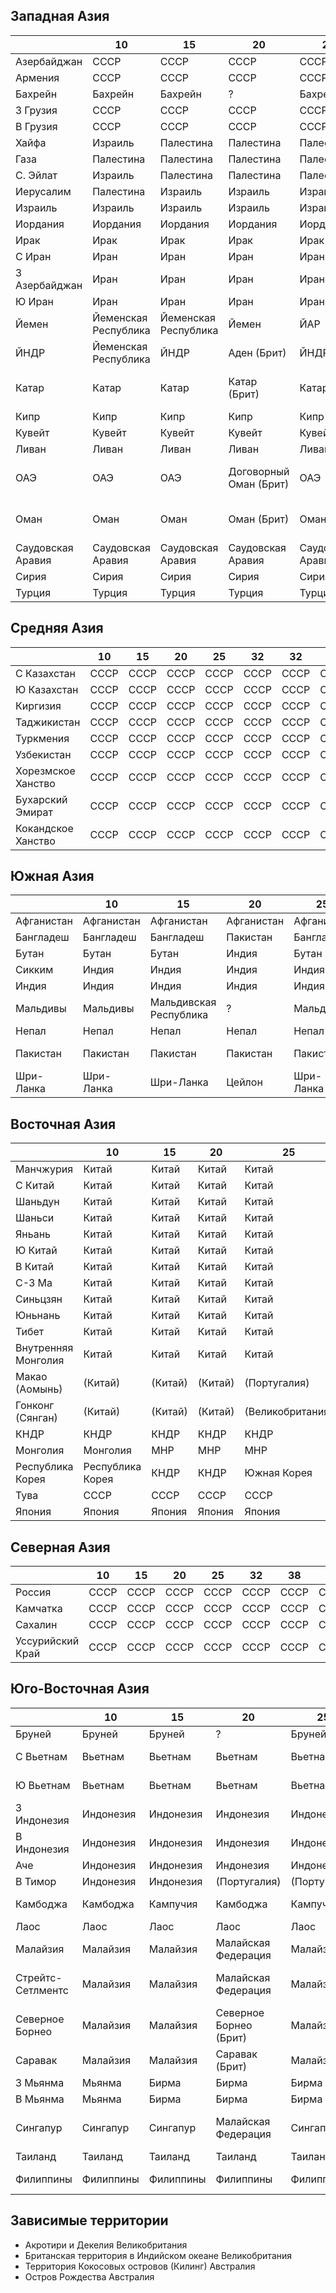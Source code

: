 ## Западная Азия

|                   |10                     |15                     |20                     |25                     |32                     |38                 |55                 |62                 |64                 |...            |...            |
|-------------------|-----------------------|-----------------------|-----------------------|-----------------------|-----------------------|-------------------|-------------------|-------------------|-------------------|---------------|---------------|
|Азербайджан        |СССР                   |СССР                   |СССР                   |СССР                   |СССР                   |СССР               |СССР               |СССР               |СССР               |СССР           |Персия         |
|Армения            |СССР                   |СССР                   |СССР                   |СССР                   |СССР                   |СССР               |СССР               |СССР               |СССР               |СССР           |Персия         |
|Бахрейн            |Бахрейн                |Бахрейн                |?                      |Бахрейн                |?                      |?                  |?                  |?                  |?                  |?              |?              |
|З Грузия           |СССР                   |СССР                   |СССР                   |СССР                   |СССР                   |СССР               |СССР               |СССР               |СССР               |СССР           |Османия        |
|В Грузия           |СССР                   |СССР                   |СССР                   |СССР                   |СССР                   |СССР               |СССР               |СССР               |СССР               |СССР           |Персия        |
|Хайфа              |Израиль                |Палестина              |Палестина              |Палестина              |Палестина              |Палестина          |Великобритания     |Великобритания     |Великобритания     |Османия        |Османия        |
|Газа               |Палестина              |Палестина              |Палестина              |Палестина              |Палестина              |Палестина          |Великобритания     |Великобритания     |Великобритания     |Османия        |Османия        |
|С. Эйлат           |Израиль                |Палестина              |Палестина              |Палестина              |Палестина              |Палестина          |Великобритания     |Великобритания     |Великобритания     |Османия        |Османия        |
|Иерусалим          |Палестина              |Израиль                |Израиль                |Израиль                |Израиль                |Израиль            |Великобритания     |Великобритания     |Великобритания     |Османия        |Османия        |
|Израиль            |Израиль                |Израиль                |Израиль                |Израиль                |Израиль                |Израиль            |Великобритания     |Великобритания     |Великобритания     |Османия        |Османия        |
|Иордания           |Иордания               |Иордания               |Иордания               |Иордания               |Иордания               |Иордания           |Великобритания     |Великобритания     |Великобритания     |Османия        |Османия        |
|Ирак               |Ирак                   |Ирак                   |Ирак                   |Ирак                   |Ирак                   |Ирак               |Ирак               |Ирак               |Ирак               |Османия        |Османия        |
|С Иран             |Иран                   |Иран                   |Иран                   |Иран                   |Иран                   |Иран               |СССР               |Персия             |Персия             |Персия         |Персия         |
|З Азербайджан      |Иран                   |Иран                   |Иран                   |Иран                   |Иран                   |Иран               |СССР               |Персия             |Персия             |Персия         |Персия         |
|Ю Иран             |Иран                   |Иран                   |Иран                   |Иран                   |Иран                   |Иран               |Персия             |Персия             |Персия             |Персия         |Персия         |
|Йемен              |Йеменская Республика   |Йеменская Республика   |Йемен                  |ЙАР                    |Йемен                  |Йемен              |Йемен              |Йемен              |Йемен              |Йемен          |Османия        |
|ЙНДР               |Йеменская Республика   |ЙНДР                   |Аден (Брит)            |ЙНДР                   |Южный Йемен            |(Великобритания)   |Великобритания     |Великобритания     |Великобритания     |Аден (Брит)    |Османия        |
|Катар              |Катар                  |Катар                  |Катар (Брит)           |Катар                  |Оман и Маскат (Брит)   |(Великобритания)   |Великобритания     |Великобритания     |Великобритания     |Оман           |Османия        |
|Кипр               |Кипр                   |Кипр                   |Кипр                   |Кипр                   |Кипр                   |Кипр               |Великобритания     |Великобритания     |Великобритания     |Османия        |Османия        |
|Кувейт             |Кувейт                 |Кувейт                 |Кувейт                 |Кувейт                 |Кувейт                 |(Великобритания)   |Великобритания     |Великобритания     |Великобритания     |Османия        |Османия        |
|Ливан              |Ливан                  |Ливан                  |Ливан                  |Ливан                  |Ливан                  |Ливан              |Ливан              |Франция            |Франция            |Османия        |Османия        |
|ОАЭ                |ОАЭ                    |ОАЭ                    |Договорный Оман (Брит) |ОАЭ                    |Оман и Маскат (Брит)   |Дог. Оман (Брит)   |Великобритания     |Великобритания     |Великобритания     |Оман           |Османия        |
|Оман               |Оман                   |Оман                   |Оман (Брит)            |Оман                   |Оман и Маскат (Брит)   |Великобритания     |Оман               |Оман               |Оман               |Оман           |Османия        |
|Саудовская Аравия  |Саудовская Аравия      |Саудовская Аравия      |Саудовская Аравия      |Саудовская Аравия      |Саудовская Аравия      |Саудовская Аравия  |Саудовская Аравия  |Саудовская Аравия  |Саудовская Аравия  |Неджд          |Османия        |
|Сирия              |Сирия                  |Сирия                  |Сирия                  |Сирия                  |Сирия                  |Сирия              |Сирия              |Франция            |Франция            |Османия        |Османия        |
|Турция             |Турция                 |Турция                 |Турция                 |Турция                 |Турция                 |Турция             |Турция             |Турция             |Турция             |Османия        |Османия        |

## Средняя Азия

|                   |10     |15     |20     |25     |32     |32     |55     |62     |64     |...    |...    |
|-------------------|-------|-------|-------|-------|-------|-------|-------|-------|-------|-------|-------|
|С Казахстан        |СССР   |СССР   |СССР   |СССР   |СССР   |СССР   |СССР   |СССР   |СССР   |СССР   |СССР   |
|Ю Казахстан        |СССР   |СССР   |СССР   |СССР   |СССР   |СССР   |СССР   |СССР   |СССР   |СССР   |Персия |
|Киргизия           |СССР   |СССР   |СССР   |СССР   |СССР   |СССР   |СССР   |СССР   |СССР   |СССР   |Персия |
|Таджикистан        |СССР   |СССР   |СССР   |СССР   |СССР   |СССР   |СССР   |СССР   |СССР   |СССР   |Персия |
|Туркмения          |СССР   |СССР   |СССР   |СССР   |СССР   |СССР   |СССР   |СССР   |СССР   |СССР   |Персия |
|Узбекистан         |СССР   |СССР   |СССР   |СССР   |СССР   |СССР   |СССР   |СССР   |СССР   |СССР   |Персия |
|Хорезмское Ханство |СССР   |СССР   |СССР   |СССР   |СССР   |СССР   |СССР   |СССР   |СССР   |Хорезм |Персия |
|Бухарский Эмират   |СССР   |СССР   |СССР   |СССР   |СССР   |СССР   |СССР   |СССР   |СССР   |Бухара |Персия |
|Кокандское Ханство |СССР   |СССР   |СССР   |СССР   |СССР   |СССР   |СССР   |СССР   |СССР   |Коканд |Персия |

## Южная Азия

|           |10         |15                     |20         |25         |32         |38             |55             |62             |64             |...                |...        |
|-----------|-----------|-----------------------|-----------|-----------|-----------|---------------|---------------|---------------|---------------|-------------------|-----------|
|Афганистан |Афганистан |Афганистан             |Афганистан |Афганистан |Афганистан |Афганистан     |Афганистан     |Афганистан     |Афганистан     |Афганистан         |Индия      |
|Бангладеш  |Бангладеш  |Бангладеш              |Пакистан   |Бангладеш  |Пакистан   |Пакистан       |Великобритания |Великобритания |Великобритания |Индия              |Индокитай  |
|Бутан      |Бутан      |Бутан                  |Индия      |Бутан      |(Индия)    |Индия          |Бутан          |Бутан          |Бутан          |(Индия)            |Индия      |
|Сикким     |Индия      |Индия                  |Индия      |Индия      |(Индия)    |Индия          |Великобритания |Великобритания |Великобритания |(Индия)            |Индия      |
|Индия      |Индия      |Индия                  |Индия      |Индия      |Индия      |Индия          |Великобритания |Великобритания |Великобритания |(Великобритания)   |Индия      |
|Мальдивы   |Мальдивы   |Мальдивская Республика |?          |Мальдивы   |Мальдивы   |Великобритания |Великобритания |Великобритания |Великобритания |(Великобритания)   |Индия      |
|Непал      |Непал      |Непал                  |Непал      |Непал      |Непал      |Непал          |Непал          |Непал          |Непал          |Непал (Брит)       |Индия      |
|Пакистан   |Пакистан   |Пакистан               |Пакистан   |Пакистан   |Пакистан   |Пакистан       |Великобритания |Великобритания |Великобритания |Белуджистан (Брит) |Индия      |
|Шри-Ланка  |Шри-Ланка  |Шри-Ланка              |Цейлон     |Шри-Ланка  |Цейлон     |Цейлон         |Великобритания |Великобритания |Великобритания |(Великобритания)   |Индия      |

## Восточная Азия

|                       |10                 |15         |20         |25                 |32                 |38                 |55             |62                     |64             |...            |...            |
|-----------------------|-------------------|-----------|-----------|-------------------|-------------------|-------------------|---------------|-----------------------|---------------|---------------|---------------|
|Манчжурия              |Китай              |Китай      |Китай      |Китай              |Китай              |Китай              |СССР           |Манчжоу-Го             |Манчжоу-Го     |Цин            |НРВС           |
|С Китай                |Китай              |Китай      |Китай      |Китай              |Китай              |Китай              |Нац. Китай     |Манчжоу-Го             |Манчжоу-Го     |Цин            |НРВС           |
|Шаньдун                |Китай              |Китай      |Китай      |Китай              |Китай              |Китай              |Ком. Китай     |Япония                 |Япония         |Цин            |Китай          |
|Шаньси                 |Китай              |Китай      |Китай      |Китай              |Китай              |Китай              |Ком. Китай     |Шаньси                 |Шаньси         |Цин            |Китай          |
|Яньань                 |Китай              |Китай      |Китай      |Китай              |Китай              |Китай              |Нац. Китай     |Ком. Китай             |Ком. Китай     |Цин            |Китай          |
|Ю Китай                |Китай              |Китай      |Китай      |Китай              |Китай              |Китай              |Нац. Китай     |Клика Гуанси           |Клика Гуанси   |Цин            |Китай          |
|В Китай                |Китай              |Китай      |Китай      |Китай              |Китай              |Китай              |Нац. Китай     |Нац. Китай             |Нац. Китай     |Цин            |Китай          |
|С-З Ма                 |Китай              |Китай      |Китай      |Китай              |Китай              |Китай              |С-З Ма         |С-З Ма                 |С-З Ма         |Цин            |Китай          |
|Синьцзян               |Китай              |Китай      |Китай      |Китай              |Китай              |Китай              |Синьцзян       |Синьцзян               |Синьцзян       |Цин            |Китай          |
|Юньнань                |Китай              |Китай      |Китай      |Китай              |Китай              |Китай              |Юньнань        |Юньнань                |Юньнань        |Цин            |Китай          |
|Тибет                  |Китай              |Китай      |Китай      |Китай              |Китай              |Китай              |Тибет          |Тибет                  |Тибет          |Цин            |Китай          |
|Внутренняя Монголия    |Китай              |Китай      |Китай      |Китай              |Китай              |Китай              |Ком. Китай     |Внутренняя Монголия    |Нац. Китай     |Цин            |Китай          |
|Макао (Аомынь)         |(Китай)            |(Китай)    |(Китай)    |(Португалия)       |Португалия         |?                  |Португалия     |Португалия             |Португалия     |Португалия     |Китай          |
|Гонконг (Сянган)       |(Китай)            |(Китай)    |(Китай)    |(Великобритания)   |Великобритания     |?                  |Великобритания |Великобритания         |Великобритания |Великобритания |Китай          |
|КНДР                   |КНДР               |КНДР       |КНДР       |КНДР               |КНДР               |КНДР               |СССР           |Япония                 |Япония         |Корея (Цин)    |НРВС           |
|Монголия               |Монголия           |МНР        |МНР        |МНР                |МНР                |МНР                |Монголия       |Монголия               |Монголия       |Цин            |Китай          |
|Республика Корея       |Республика Корея   |КНДР       |КНДР       |Южная Корея        |Республика Корея   |Республика Корея   |США            |Япония                 |Япония         |Корея (Цин)    |НРВС           |
|Тува                   |СССР               |СССР       |СССР       |СССР               |СССР               |СССР               |СССР           |Тува                   |Тува           |Цин            |Тува           |           
|Япония                 |Япония             |Япония     |Япония     |Япония             |Япония             |Япония             |США            |Япония                 |Япония         |Япония         |НРВС           |

## Северная Азия

|                   |10     |15     |20     |25     |32     |38     |55     |62     |64     |...    |...    |
|-------------------|-------|-------|-------|-------|-------|-------|-------|-------|-------|-------|-------|
|Россия             |СССР   |СССР   |СССР   |СССР   |СССР   |СССР   |СССР   |СССР   |СССР   |СССР   |СССР   |
|Камчатка           |СССР   |СССР   |СССР   |СССР   |СССР   |СССР   |СССР   |СССР   |СССР   |СССР   |НРВС   |
|Сахалин            |СССР   |СССР   |СССР   |СССР   |СССР   |СССР   |СССР   |СССР   |СССР   |СССР   |НРВС   |
|Уссурийский Край   |СССР   |СССР   |СССР   |СССР   |СССР   |СССР   |СССР   |СССР   |СССР   |СССР   |НРВС   |

## Юго-Восточная Азия

|                   |10         |15         |20                     |25             |32                 |38             |55             |62             |64             |...                        |...            |
|-------------------|-----------|-----------|-----------------------|---------------|-------------------|---------------|---------------|---------------|---------------|---------------------------|---------------|
|Бруней             |Бруней     |Бруней     |?                      |Бруней         |(Великобритания)   |Великобритания |Бруней         |Великобритания |Великобритания |Бруней                     |НРВС           |
|С Вьетнам          |Вьетнам    |Вьетнам    |Вьетнам                |Вьетнам        |ДРВ                |ДРВ            |Франция        |Франция        |Франция        |Вьетнам (Цин)              |Индокитай      |
|Ю Вьетнам          |Вьетнам    |Вьетнам    |Вьетнам                |Вьетнам        |Ю Вьетнам          |Ю Вьетнам      |Франция        |Франция        |Франция        |Кохинхина (Фр)             |Индокитай      |
|З Индонезия        |Индонезия  |Индонезия  |Индонезия              |Индонезия      |Индонезия          |Индонезия      |Нидерланды     |Нидерланды     |Нидерланды     |Нидерланды                 |НРВС           |
|В Индонезия        |Индонезия  |Индонезия  |Индонезия              |Индонезия      |Индонезия          |Индонезия      |Нидерланды     |Нидерланды     |Нидерланды     |Нидерланды                 |Австралазия    |
|Аче                |Индонезия  |Индонезия  |Индонезия              |Индонезия      |Индонезия          |Индонезия      |Нидерланды     |Нидерланды     |Нидерланды     |Аче                        |Индокитай      |
|В Тимор            |Индонезия  |Индонезия  |(Португалия)           |(Португалия)   |Португалия         |?              |Португалия     |Португалия     |Португалия     |Португалия                 |Индокитай      |
|Камбоджа           |Камбоджа   |Кампучия   |Камбоджа               |Кампучия       |Камбоджа           |Камбоджа       |Камбоджа       |Франция        |Франция        |Камбоджа (Фр)              |Индокитай      |
|Лаос               |Лаос       |Лаос       |Лаос                   |Лаос           |Лаос               |Лаос           |Франция        |Франция        |Франция        |Лаос                       |Индокитай      |
|Малайзия           |Малайзия   |Малайзия   |Малайская Федерация    |Малайзия       |Малайзия           |Малайя         |Великобритания |Великобритания |Великобритания |Южная Малакка              |Индокитай      |
|Стрейтс-Сетлментс  |Малайзия   |Малайзия   |Малайская Федерация    |Малайзия       |Малайзия           |Малайя         |Великобритания |Великобритания |Великобритания |Стрейтс-Сетлментс (Брит)   |Индокитай      |
|Северное Борнео    |Малайзия   |Малайзия   |Северное Борнео (Брит) |Малайзия       |Малайзия           |Великобритания |Великобритания |Великобритания |Великобритания |-                          |НРВС           |
|Саравак            |Малайзия   |Малайзия   |Саравак (Брит)         |Малайзия       |Малайзия           |Великобритания |Великобритания |Великобритания |Великобритания |-                          |НРВС           |
|З Мьянма           |Мьянма     |Бирма      |Бирма                  |Бирма          |Бирма              |Бирма          |Великобритания |Великобритания |Великобритания |Бирма (Цин)                |Индокитай      |
|В Мьянма           |Мьянма     |Бирма      |Бирма                  |Бирма          |Бирма              |Бирма          |Великобритания |Великобритания |Великобритания |Индия                      |Индокитай      |
|Сингапур           |Сингапур   |Сингапур   |Малайская Федерация    |Сингапур       |Сингапур           |Малайя         |Великобритания |Великобритания |Великобритания |Стрейтс-Сетлментс (Брит)   |Индокитай      |
|Таиланд            |Таиланд    |Таиланд    |Таиланд                |Таиланд        |Таиланд            |Таиланд        |Сиам           |Сиам           |Сиам           |Сиам                       |Индокитай      |
|Филиппины          |Филиппины  |Филиппины  |Филиппины              |Филиппины      |Филиппины          |Филиппины      |Филиппины      |Филиппины      |Филиппины      |Филиппины (Исп)            |НРВС           |

## Зависимые территории

*   Акротири и Декелия                          Великобритания
*   Британская территория в Индийском океане    Великобритания
*   Территория Кокосовых островов (Килинг)      Австралия
*   Остров Рождества                            Австралия
